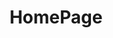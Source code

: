 ---
home: true
icon: ic:outline-home
title: HomePage
heroImage: https://theme-hope-assets.vuejs.press/logo.svg
bgImage: https://theme-hope-assets.vuejs.press/bg/6-light.svg
bgImageDark: https://theme-hope-assets.vuejs.press/bg/6-dark.svg
bgImageStyle:
  background-attachment: fixed
heroText: YuSeries Docs
tagline: YuSeries plugins and partner plugins documentation
actions:
  - text: Start
    icon: mdi:compass-outline
    link: ./demo/
    type: primary

highlights:
  - header: YuSeries Plugins
    # image: /assets/image/features.svg
    # bgImage: https://theme-hope-assets.vuejs.press/bg/1-light.svg
    # bgImageDark: https://theme-hope-assets.vuejs.press/bg/1-dark.svg
    features:
      - title: YuIllustration
        icon: material-symbols:book-outline
        details: A powerful illustration plugin, but not only for illustrations, unlimited categories, rich unlock conditions, and highly customizable.
        link: https://theme-hope.vuejs.press/zh/guide/feature/catalog.html

      - title: YuSpawnerHologram
        icon: fluent-emoji-high-contrast:alien-monster
        details: Add holograms to display the respawn time for your MythicMobsSpawner.
        link: https://theme-hope.vuejs.press/zh/guide/feature/comment.html

      - title: YuBattleMusic
        icon: mingcute:music-fill
        details: Add battle music to your server, support single monster, global music, and highly customizable.
        link: https://theme-hope.vuejs.press/zh/guide/feature/page-info.html

      - title: YuItemAction
        icon: grommet-icons:action
        details: A lightweight and simple item execution script action plugin.
        link: https://theme-hope.vuejs.press/zh/guide/feature/encrypt.html

      - title: YuVarieLevel
        icon: ion:water
        details: Add variable level system to your server, support multiple levels, custom experience value formula, and script when upgrading.
        link: https://theme-hope.vuejs.press/zh/guide/feature/search.html

  - header: Partner Plugins
    features:
      - title: Adyeshach
        icon: mingcute:eye-fill
        details: A low-energy virtual entity plugin, a more advanced NPC plugin
        link: https://github.com/taboolib/Adyeshach
      
      - title: Chemdah
        icon: emojione-monotone:mouth
        details: A next-generation task and dialogue plugin
        link: https://github.com/taboolib/Chemdah
      
      - title: Zaphkiel
        icon: ri:sword-line
        details: A powerful item library plugin, front-end and back-end separation design, virtual lore, and more...
        link: https://github.com/taboolib/Zaphkiel

copyright: Copyright © 2023-2024 L1An
---